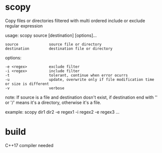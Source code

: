 # scopy
Copy files or directories filtered with multi ordered include or exclude regular expression

usage: scopy source [destination] [options]...

    source              source file or directory
    destination         destination file or directory

options:

    -e <regex>          exclude filter
    -i <regex>          include filter
    -t                  tolerant, continue when error ocurrs
    -u                  update, overwrite only if file modification time or size is different
    -v                  verbose

note: If source is a file and destination dosn't exist, if destination end with '\' or '/'
    means it's a directory, otherwise it's a file.

example: scopy dir1 dir2 -e regex1 -i regex2 -e regex3 ...

# build
C++17 compiler needed